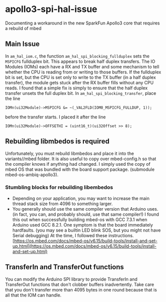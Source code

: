 # apollo3-spi-hal-issue
Documenting a workaround in the new SparkFun Apollo3 core that requires a rebuild of mbed

## Main Issue
In ```am_hal_iom.c```, the function ```am_hal_spi_blocking_fullduplex``` sets the ```MSPICFG```
fullduplex bit. This appears to break half duplex transfers. The IO Modules (IOMs) each have a
RX and TX buffer and some mechanism to tell whether the CPU is reading from  or writing
to those buffers. If the fullduplex bit is set, but the CPU is set only to write to the TX
buffer (in a half duplex transfer), the module gets stuck after the RX buffer fills without
any CPU reads. I found that a simple fix is simply to ensure that the half duplex transfer
unsets the full duplex bit. In ```am_hal_spi_blocking_transfer```, place the line
```
IOMn(ui32Module)->MSPICFG &= ~(_VAL2FLD(IOM0_MSPICFG_FULLDUP, 1));
```
before the transfer starts. I placed it after the line
```
IOMn(ui32Module)->OFFSETHI = (uint16_t)(ui32Offset >> 8);
```

## Rebuilding libmbedos is required
Unfortunately, you must rebuild libmbedos and place it into the variants/<actual variant>/mbed
folder. It is also useful to copy over mbed-config.h so that the compiler knows if anything had
changed. I simply used the copy of mbed OS that was bundled with the board support package.
(submodule mbed-os-ambiq-apollo3).
  
### Stumbling blocks for rebuilding libembedos
* Depending on your application, you may want to increase the main thread stack size from 4096
  to something larger.
* You generally should use the same compiler version that Arduino uses. (in fact, you can, and
  probably should, use
  that same compiler!) I found this out when successfully building mbed-os with GCC 7.3.1 when
  Arduino used GCC 8.2.1. One symptom is that the board immediately hardfaults. (you may see a
  builtin LED blink SOS, but you might not have Serial debugging) At the time, I followed these
  instructions. [https://os.mbed.com/docs/mbed-os/v6.15/build-tools/install-and-set-up.html](https://os.mbed.com/docs/mbed-os/v6.15/build-tools/install-and-set-up.html)

## TransferIn and TransferOut functions
You can modify the Arduino SPI library to provide TransferIn and TransferOut functions that
don't clobber buffers inadvertently. Take care
that you don't transfer more than 4095 bytes in one round because that is all that the IOM can 
handle.
